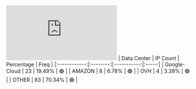 ![Diagramm](https://github.com/obajay/StateSync-snapshots/blob/main/Projects/BandProtocol/1/README.md)
| Data Center | IP Count | Percentage | Freq |
|:------------:|:--------:|:-----------:|:-----:|
| Google-Cloud | 23 | 19.49% | 🟢 |
| AMAZON | 8 | 6.78% | 🟢 |
| OVH | 4 | 3.39% | 🟢 |
| OTHER | 83 | 70.34% | 🟢 |